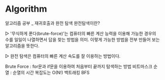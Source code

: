 # Algorithm
알고리즘 공부 _ 재귀호출과 완전 탐색
완전탐색이란?

▷ '무식하게 푼다(brute-force)'는 컴퓨터의 빠른 계산 능력을 이용해 가능한 경우의 수를 일일이 나열하면서 답을 찾는 방법을 의미. 이렇게 가능한 방법을 전부 만들어 보는 알고리즘을 뜻한다.

▷ 완전 탐색은 컴퓨터의 빠른 계산 속도를 잘 이용하는 방법이다.

Brute Force : for문과 if문을 이용하여 처음부터 끝까지 탐색하는 방법
비트마스크
순열 : 순열의 시간 복잡도는 O(N!)
백트래킹
BFS
